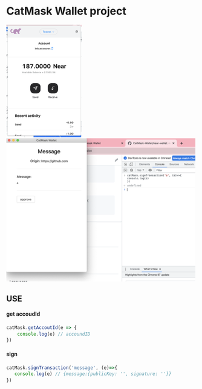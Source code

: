 # CatMask Wallet project

<img width="200" src="/readme/overView.png" />
<img width="500" src="/readme/message.png" />

## USE

#### get accoudId
```js
catMask.getAccoutId(e => {
    console.log(e) // accoundID
})
```
 #### sign
 ```js
catMask.signTransaction('message', (e)=>{
    console.log(e) // {message:{publicKey: '', signature: ''}}
})
 ```


